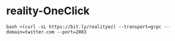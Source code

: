 # reality-OneClick


```
bash <(curl -sL https://bit.ly/realityez) --transport=grpc --domain=twitter.com --port=2083
